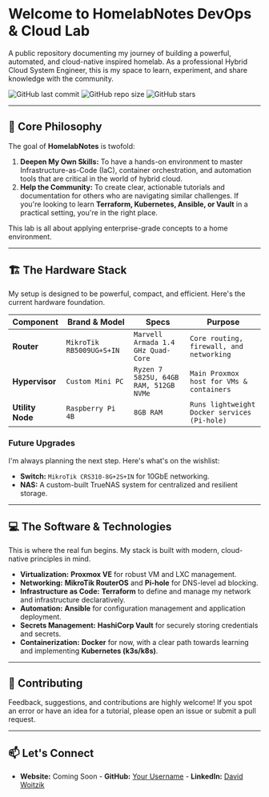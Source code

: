 # Welcome to HomelabNotes  DevOps & Cloud Lab

A public repository documenting my journey of building a powerful, automated, and cloud-native inspired homelab. As a professional Hybrid Cloud System Engineer, this is my space to learn, experiment, and share knowledge with the community.

![GitHub last commit](https://img.shields.io/github/last-commit/homelabnotes/homelab-infra)
![GitHub repo size](https://img.shields.io/github/repo-size/homelabnotes/homelab-infra)
![GitHub stars](https://img.shields.io/github/stars/homelabnotes/homelab-infra?style=social)

---

## 🎯 Core Philosophy

The goal of **HomelabNotes** is twofold:
1.  **Deepen My Own Skills:** To have a hands-on environment to master Infrastructure-as-Code (IaC), container orchestration, and automation tools that are critical in the world of hybrid cloud.
2.  **Help the Community:** To create clear, actionable tutorials and documentation for others who are navigating similar challenges. If you're looking to learn **Terraform, Kubernetes, Ansible, or Vault** in a practical setting, you're in the right place.

This lab is all about applying enterprise-grade concepts to a home environment.

---

## 🏗️ The Hardware Stack

My setup is designed to be powerful, compact, and efficient. Here's the current hardware foundation.

| Component         | Brand & Model                               | Specs                                     | Purpose                                    |
| ----------------- | ------------------------------------------- | ----------------------------------------- | ------------------------------------------ |
| **Router** | `MikroTik RB5009UG+S+IN`                    | `Marvell Armada 1.4 GHz Quad-Core`        | `Core routing, firewall, and networking`   |
| **Hypervisor** | `Custom Mini PC`                            | `Ryzen 7 5825U, 64GB RAM, 512GB NVMe`     | `Main Proxmox host for VMs & containers`   |
| **Utility Node** | `Raspberry Pi 4B`                           | `8GB RAM`                                 | `Runs lightweight Docker services (Pi-hole)` |

### Future Upgrades
I'm always planning the next step. Here's what's on the wishlist:
-   **Switch:** `MikroTik CRS310-8G+2S+IN` for 10GbE networking.
-   **NAS:** A custom-built TrueNAS system for centralized and resilient storage.

---

## 💻 The Software & Technologies

This is where the real fun begins. My stack is built with modern, cloud-native principles in mind.

-   **Virtualization:** **Proxmox VE** for robust VM and LXC management.
-   **Networking:** **MikroTik RouterOS** and **Pi-hole** for DNS-level ad blocking.
-   **Infrastructure as Code:** **Terraform** to define and manage my network and infrastructure declaratively.
-   **Automation:** **Ansible** for configuration management and application deployment.
-   **Secrets Management:** **HashiCorp Vault** for securely storing credentials and secrets.
-   **Containerization:** **Docker** for now, with a clear path towards learning and implementing **Kubernetes (k3s/k8s)**.

---

## 🤝 Contributing

Feedback, suggestions, and contributions are highly welcome! If you spot an error or have an idea for a tutorial, please open an issue or submit a pull request.

---

## 📫 Let's Connect

-   **Website:** Coming Soon -   **GitHub:** [Your Username](https://github.com/homelabnotes) -   **LinkedIn:** [David Woitzik](https://www.linkedin.com/in/david-woitzik-94b323268/)
